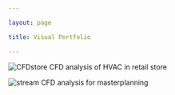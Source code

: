 ```yaml
---

layout: page

title: Visual Portfolio

---
```



![CFDstore](https://amadkayani.github.io/CFDstore.PNG)
CFD analysis of HVAC in retail store


![stream](https://amadkayani.github.io/stream.PNG)
CFD analysis for masterplanning
